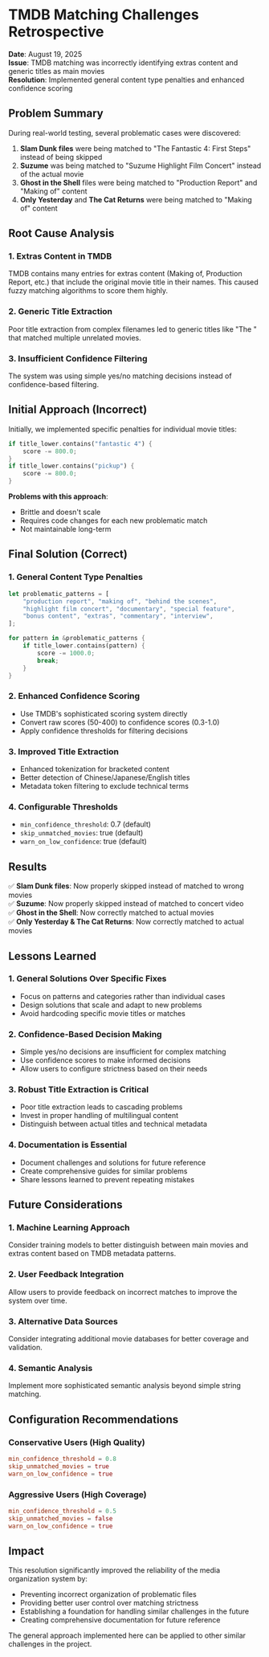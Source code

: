# TMDB Matching Challenges Retrospective

**Date**: August 19, 2025  
**Issue**: TMDB matching was incorrectly identifying extras content and generic titles as main movies  
**Resolution**: Implemented general content type penalties and enhanced confidence scoring

## Problem Summary

During real-world testing, several problematic cases were discovered:

1. **Slam Dunk files** were being matched to "The Fantastic 4: First Steps" instead of being skipped
2. **Suzume** was being matched to "Suzume Highlight Film Concert" instead of the actual movie
3. **Ghost in the Shell** files were being matched to "Production Report" and "Making of" content
4. **Only Yesterday** and **The Cat Returns** were being matched to "Making of" content

## Root Cause Analysis

### 1. Extras Content in TMDB
TMDB contains many entries for extras content (Making of, Production Report, etc.) that include the original movie title in their names. This caused fuzzy matching algorithms to score them highly.

### 2. Generic Title Extraction
Poor title extraction from complex filenames led to generic titles like "The " that matched multiple unrelated movies.

### 3. Insufficient Confidence Filtering
The system was using simple yes/no matching decisions instead of confidence-based filtering.

## Initial Approach (Incorrect)

Initially, we implemented specific penalties for individual movie titles:
```rust
if title_lower.contains("fantastic 4") {
    score -= 800.0;
}
if title_lower.contains("pickup") {
    score -= 800.0;
}
```

**Problems with this approach**:
- Brittle and doesn't scale
- Requires code changes for each new problematic match
- Not maintainable long-term

## Final Solution (Correct)

### 1. General Content Type Penalties
```rust
let problematic_patterns = [
    "production report", "making of", "behind the scenes",
    "highlight film concert", "documentary", "special feature",
    "bonus content", "extras", "commentary", "interview",
];

for pattern in &problematic_patterns {
    if title_lower.contains(pattern) {
        score -= 1000.0;
        break;
    }
}
```

### 2. Enhanced Confidence Scoring
- Use TMDB's sophisticated scoring system directly
- Convert raw scores (50-400) to confidence scores (0.3-1.0)
- Apply confidence thresholds for filtering decisions

### 3. Improved Title Extraction
- Enhanced tokenization for bracketed content
- Better detection of Chinese/Japanese/English titles
- Metadata token filtering to exclude technical terms

### 4. Configurable Thresholds
- `min_confidence_threshold`: 0.7 (default)
- `skip_unmatched_movies`: true (default)
- `warn_on_low_confidence`: true (default)

## Results

✅ **Slam Dunk files**: Now properly skipped instead of matched to wrong movies  
✅ **Suzume**: Now properly skipped instead of matched to concert video  
✅ **Ghost in the Shell**: Now correctly matched to actual movies  
✅ **Only Yesterday & The Cat Returns**: Now correctly matched to actual movies  

## Lessons Learned

### 1. General Solutions Over Specific Fixes
- Focus on patterns and categories rather than individual cases
- Design solutions that scale and adapt to new problems
- Avoid hardcoding specific movie titles or matches

### 2. Confidence-Based Decision Making
- Simple yes/no decisions are insufficient for complex matching
- Use confidence scores to make informed decisions
- Allow users to configure strictness based on their needs

### 3. Robust Title Extraction is Critical
- Poor title extraction leads to cascading problems
- Invest in proper handling of multilingual content
- Distinguish between actual titles and technical metadata

### 4. Documentation is Essential
- Document challenges and solutions for future reference
- Create comprehensive guides for similar problems
- Share lessons learned to prevent repeating mistakes

## Future Considerations

### 1. Machine Learning Approach
Consider training models to better distinguish between main movies and extras content based on TMDB metadata patterns.

### 2. User Feedback Integration
Allow users to provide feedback on incorrect matches to improve the system over time.

### 3. Alternative Data Sources
Consider integrating additional movie databases for better coverage and validation.

### 4. Semantic Analysis
Implement more sophisticated semantic analysis beyond simple string matching.

## Configuration Recommendations

### Conservative Users (High Quality)
```toml
min_confidence_threshold = 0.8
skip_unmatched_movies = true
warn_on_low_confidence = true
```

### Aggressive Users (High Coverage)
```toml
min_confidence_threshold = 0.5
skip_unmatched_movies = false
warn_on_low_confidence = true
```

## Impact

This resolution significantly improved the reliability of the media organization system by:
- Preventing incorrect organization of problematic files
- Providing better user control over matching strictness
- Establishing a foundation for handling similar challenges in the future
- Creating comprehensive documentation for future reference

The general approach implemented here can be applied to other similar challenges in the project.

